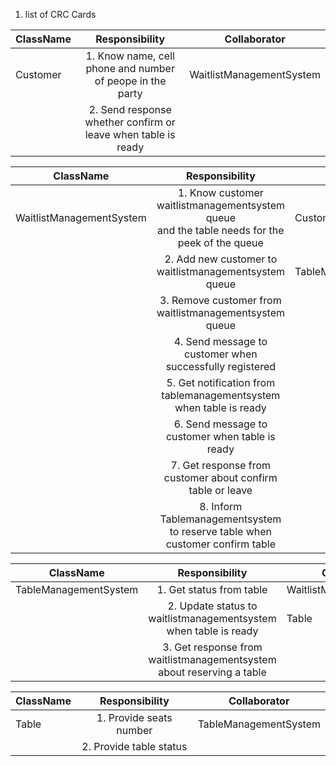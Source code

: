 1. list of CRC Cards


| **ClassName** | **Responsibility**    | **Collaborator**  |
| ------------- |:-------------:| ----- |
| Customer     |1. Know name, cell phone and number of peope in the party | WaitlistManagementSystem |
|               |2. Send response whether confirm or leave when table is ready    |    |


| **ClassName** | **Responsibility**    | **Collaborator**  |
| ------------- |:-------------:| ----- |
| WaitlistManagementSystem |1. Know customer waitlistmanagementsystem queue <br> and the table needs for the peek of the queue | Customer |
|               |2. Add new customer to waitlistmanagementsystem queue    | TableManagementSystem|
|               |3. Remove customer from waitlistmanagementsystem queue    | |
|               |4. Send message to customer when successfully registered    | |
|               |5. Get notification from tablemanagementsystem when table is ready    | |
|               |6. Send message to customer when table is ready    | |
|               |7. Get response from customer about confirm table or leave    | |
|               |8. Inform Tablemanagementsystem to reserve table when customer confirm table    | |


| **ClassName** | **Responsibility**    | **Collaborator**  |
| ------------- |:-------------:| ----- |
| TableManagementSystem  |1. Get status from table | WaitlistManagementSystem |
|               |2. Update status to waitlistmanagementsystem when table is ready  | Table   |
|               |3. Get response from waitlistmanagementsystem about reserving a table    |    |


| **ClassName** | **Responsibility**    | **Collaborator**  |
| ------------- |:-------------:| ----- |
| Table         |1. Provide seats number | TableManagementSystem |
|               |2. Provide table status |    |
